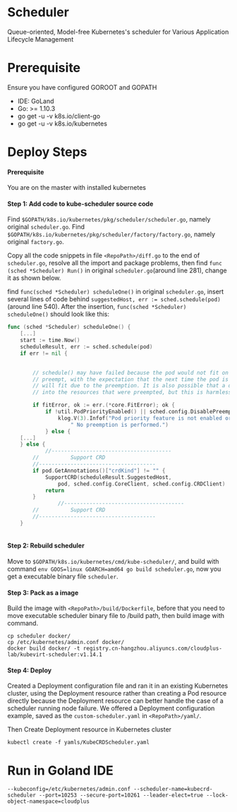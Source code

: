 # Scheduler

Queue-oriented, Model-free Kubernetes's scheduler for Various Application Lifecycle Management


# Prerequisite

Ensure you have configured GOROOT and GOPATH

- IDE: GoLand 
- Go: >= 1.10.3
- go get -u -v k8s.io/client-go
- go get -u -v k8s.io/kubernetes

# Deploy Steps
#### Prerequisite

You are on the master with installed kubernetes

#### Step 1: Add code to kube-scheduler source code
Find `$GOPATH/k8s.io/kubernetes/pkg/scheduler/scheduler.go`, namely original `scheduler.go`.
Find `$GOPATH/k8s.io/kubernetes/pkg/scheduler/factory/factory.go`, namely original `factory.go`.

Copy all the code snippets in file `<RepoPath>/diff.go` to the end of `scheduler.go`, resolve all the import and package problems, then find `func (sched *Scheduler) Run()` in original `scheduler.go`(around line 281), change it as shown below.

find `func(sched *Scheduler) scheduleOne()` in original `scheduler.go`, insert several lines of code behind `suggestedHost, err := sched.schedule(pod)`
(around line 540). After the insertion, `func(sched *Scheduler) scheduleOne()` should look like this:

```go
func (sched *Scheduler) scheduleOne() {
	[...]
	start := time.Now()
	scheduleResult, err := sched.schedule(pod)
	if err != nil {

                
		// schedule() may have failed because the pod would not fit on any host, so we try to
		// preempt, with the expectation that the next time the pod is tried for scheduling it
		// will fit due to the preemption. It is also possible that a different pod will schedule
		// into the resources that were preempted, but this is harmless.

		if fitError, ok := err.(*core.FitError); ok {
			if !util.PodPriorityEnabled() || sched.config.DisablePreemption {
				klog.V(3).Infof("Pod priority feature is not enabled or preemption is disabled by scheduler configuration." +
					" No preemption is performed.")
			} else {
	[...]
	} else {
	        //--------------------------------------
		//          Support CRD
		//-------------------------------------
		if pod.GetAnnotations()["crdKind"] != "" {
			SupportCRD(scheduleResult.SuggestedHost,
				pod, sched.config.CoreClient, sched.config.CRDClient)
			return
		}
                //--------------------------------------
		//          Support CRD
		//-------------------------------------
	}
	   
```

#### Step 2: Rebuild scheduler
Move to `$GOPATH/k8s.io/kubernetes/cmd/kube-scheduler/`, and build with command `env GOOS=linux GOARCH=amd64 go build scheduler.go`, now you get a executable binary file `scheduler`.
#### Step 3: Pack as a image
Build the image with `<RepoPath>/build/Dockerfile`, before that you need to move executable scheduler binary file to /build path, then build image with command.

```
cp scheduler docker/
cp /etc/kubernetes/admin.conf docker/
docker build docker/ -t registry.cn-hangzhou.aliyuncs.com/cloudplus-lab/kubevirt-scheduler:v1.14.1
```
#### Step 4: Deploy
Created a Deployment configuration file and ran it in an existing Kubernetes cluster, using the Deployment resource rather than creating a Pod resource directly because the Deployment resource can better handle the case of a scheduler running node failure. We offered a Deployment configuration example, saved as the `custom-scheduler.yaml` in `<RepoPath>/yaml/`.

Then Create Deployment resource in Kubernetes cluster

```
kubectl create -f yamls/KubeCRDScheduler.yaml
```

# Run in Goland IDE

```
--kubeconfig=/etc/kubernetes/admin.conf --scheduler-name=kubecrd-scheduler --port=10253 --secure-port=10261 --leader-elect=true --lock-object-namespace=cloudplus
```

